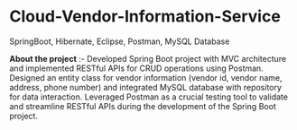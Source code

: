 # Cloud-Vendor-Information-Service
SpringBoot, Hibernate, Eclipse, Postman, MySQL Database

**About the project** :- 
Developed Spring Boot project with MVC architecture and implemented RESTful
APIs for CRUD operations using Postman.
Designed an entity class for vendor information (vendor id, vendor name, address,
phone number) and integrated MySQL database with repository for data interaction.
Leveraged Postman as a crucial testing tool to validate and streamline RESTful APIs
during the development of the Spring Boot project.

